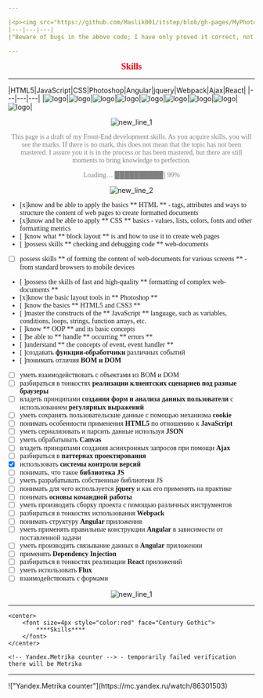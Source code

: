 ```yaml
---

|<p><img src="https://github.com/Maslik001/itstep/blob/gh-pages/MyPhoto.jpg?raw=true" width="auto" height="auto" alt="MyPhoto" ></p>|<font size=4px style="color:" face="Century Gothic">Alexsandr Maslenkon|<font size=4px style="color:grey" face="Century Gothic"> Front-end deloper|<font size=4px style="color:" face="Century Gothic"><a href="tel:+375291921091"> ☎ Click Call Me</a>
|---|---|---|
|"Beware of bugs in the above code; I have only proved it correct, not tried it."|-Donald E. Knuth.| <p><img src="https://w7.pngwing.com/pngs/933/443/png-transparent-gray-smiley-smiley-emoticon-faces-miscellaneous-face-text.png" width="100" height="auto" alt="MyPhoto" ></p>|<font size=4px style="color:" face="Century Gothic"> <a href = "mailto: Maslenkov2010@gmail.com"> @ click to write me</a> 

---
```

<center>
<font size=4px style="color:red" face="Century Gothic">

****Skills****
</font>
</center>

---

|HTML5|JavaScript|CSS|Photoshop|Angular|jquery|Webpack|Ajax|React|
|---|---|---|
|![logo][HTML5]|![logo][JavaScript]|![logo][CSS]|![logo][Photoshop]|![logo][Angular]|![logo][jquery]|![logo][Webpack]|![logo][Ajax]|![logo][React]|


[HTML5]: https://static.wikia.nocookie.net/wikies/images/0/05/HTML5_logo.png/revision/latest?cb=20170512222450&path-prefix=ru
[JavaScript]: https://cdn.iconscout.com/icon/free/png-256/javascript-2752148-2284965.png
[CSS]: https://cdn.pixabay.com/photo/2017/03/30/17/42/css-2189148_1280.png
[Photoshop]:https://upload.wikimedia.org/wikipedia/commons/thumb/a/af/Adobe_Photoshop_CC_icon.svg/1200px-Adobe_Photoshop_CC_icon.svg.png
[Angular]:https://upload.wikimedia.org/wikipedia/commons/thumb/c/cf/Angular_full_color_logo.svg/1200px-Angular_full_color_logo.svg.png
[jquery]:https://habrastorage.org/getpro/habr/post_images/99b/37e/278/99b37e278226b136bac04f85ab8e238c.png
[Webpack]: https://habrastorage.org/webt/k-/tm/2g/k-tm2gvbb_ky6gdrd-tzqrzjkf4.png
[Ajax]: https://upload.wikimedia.org/wikipedia/commons/thumb/a/a1/AJAX_logo_by_gengns.svg/1200px-AJAX_logo_by_gengns.svg.png
[React]: https://upload.wikimedia.org/wikipedia/commons/thumb/a/a7/React-icon.svg/1200px-React-icon.svg.png


</center>

<center>

![new_line_1](https://i.imgur.com/IMNAFUn.gif)

<font style="color:grey" face="Century Gothic">
This page is a draft of my Front-End development skills.
As you acquire skills, you will see the marks.
If there is no mark, this does not mean that the topic has not been mastered.
I assure you it is in the process or has been mastered, but there are still moments to bring knowledge to perfection. 

Loading… ██████████] 99%
</font>
</center>

<center>

![new_line_2](https://sdvv.ru/upload/iblock/52a/52a80921f26f2bd98833c7cf343e6896.jpg)
</center>

<font style="color:" face="Century Gothic">

- [x]know and be able to apply the basics ** HTML ** - tags, attributes and ways to structure the content of web pages to create formatted documents 
- [x]know and be able to apply ** CSS ** basics - values, lists, colors, fonts and other formatting metrics 
- [ ]know what ** block layout ** is and how to use it to create web pages 
- [ ]possess skills ** checking and debugging code ** web-documents 
- [ ] possess skills ** of forming the content of web-documents for various screens ** - from standard browsers to mobile devices 
- [ ]possess the skills of fast and high-quality ** formatting of complex web-documents **
- [x]know the basic layout tools in ** Photoshop **
- [ ]know the basics ** HTML5 and CSS3 **
- [ ]master the constructs of the ** JavaScript ** language, such as variables, conditions, loops, strings, function arrays, etc.
- [ ]know ** OOP ** and its basic concepts
- [ ]be able to ** handle ** occurring ** errors **
- [ ]understand ** the concepts of event, event handler **
- [ ]создавать **функции-обработчики** различных событий
- [ ]понимать отличия **BOM и DOM**
- [ ] уметь взаимодействовать с объектами из BOM и DOM
- [ ] разбираться в тонкостях **реализации клиентских сценариев под разные браузеры**
- [ ] владеть принципами **создания форм и анализа данных пользователя** с использованием **регулярных выражений**
- [ ] уметь сохранять пользовательские данные с помощью механизма **cookie**
- [ ] понимать особенности применения **HTML5** по отношению к **JavaScript**
- [ ] уметь сериализовать и парсить данные используя **JSON**
- [ ] уметь обрабатывать **Canvas** 
- [ ] владеть принципами создания асинхронных запросов при помощи **Ajax**
- [ ] разбираться в **паттернах проектирования**
- [x] использовать **системы контроля версий**
- [ ] понимать, что такое **библиотека JS**
- [ ] уметь разрабатывать собственные библиотеки JS
- [ ] понимать для чего используется **jquery** и как его применять на практике 
- [ ] понимать **основы командной работы**
- [ ] уметь производить сборку проекта с помощью различных инструментов
- [ ] разбираться в тонкостях использования **Webpack**
- [ ] понимать структуру **Angular** приложения
- [ ] уметь применять правильные конструкции **Angular** в зависимости от поставленной задачи
- [ ] уметь производить связывание данных в **Angular** приложении
- [ ] применять **Dependency Injection**
- [ ] разбираться в тонкостях реализации **React** приложений
- [ ] уметь использовать **Flux**
- [ ] взаимодействовать с формами
</font>
<center>


![new_line_1](https://acegif.com/wp-content/gifs/hamster-99.gif)
</center>

---
```
<center>
	<font size=4px style="color:red" face="Century Gothic">
		****Skills****
	</font>
</center>

<!-- Yandex.Metrika counter --> - temporarily failed verification
there will be Metrika
```

<!-- Yandex.Metrika counter -->
<script type="text/javascript" >
   (function(m,e,t,r,i,k,a){m[i]=m[i]||function(){(m[i].a=m[i].a||[]).push(arguments)};
   m[i].l=1*new Date();k=e.createElement(t),a=e.getElementsByTagName(t)[0],k.async=1,k.src=r,a.parentNode.insertBefore(k,a)})
   (window, document, "script", "https://mc.yandex.ru/metrika/tag.js", "ym");

   ym(86301503, "init", {
        clickmap:true,
        trackLinks:true,
        accurateTrackBounce:true
   });
</script>
<noscript><div><img src="https://mc.yandex.ru/watch/86301503" style="position:absolute; left:-9999px;" alt="" /></div></noscript>
<!-- /Yandex.Metrika counter -->

- - -

<!-- Yandex.Metrika counter -->
<img src="http://mc.yandex.ru/watch/86301503" style="position:absolute; left:-9999px;" alt="" />
<!-- /Yandex.Metrika counter -->
!["Yandex.Metrika counter"](https://mc.yandex.ru/watch/86301503)

<canvas id="quarterCommitCount" width="776" height="175" style="display: block; width: 776px; height: 175px;" class="chartjs-render-monitor"></canvas>
